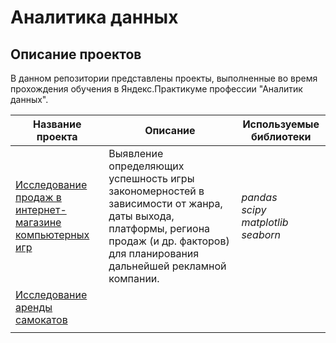 # Аналитика данных
## Описание проектов
В данном репозитории представлены проекты, выполненные во время прохождения обучения в Яндекс.Практикуме профессии "Аналитик данных".

| Название проекта | Описание | Используемые библиотеки |
| ---------------- | -------- | ----------------------- |
| [Исследование продаж в интернет-магазине компьютерных игр](computer_games_shop) | Выявление определяющих успешность игры закономерностей в зависимости от жанра, даты выхода, платформы, региона продаж (и др. факторов) для планирования дальнейшей рекламной компании. |*pandas* <br/> *scipy* <br/> *matplotlib* <br/> *seaborn*|
| [Исследование аренды самокатов]() |  |  |
|  |  |  |
